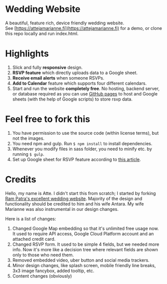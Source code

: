 # Wedding Website
A beautiful, feature rich, device friendly wedding website.  
See [https://attejamarianne.fi](https://attejamarianne.fi) for a demo, or clone this repo locally and run index.html.

# Highlights
1. Slick and fully __responsive__ design.
2. __RSVP feature__ which directly uploads data to a Google sheet.
3. __Receive email alerts__ when someone RSVPs.
4. __Add to Calendar__ feature which supports four different calendars.
5. Start and run the website __completely free__. No hosting, backend server, or database required as you can
use [GitHub pages](https://pages.github.com/) to host and Google sheets (with the help of Google scripts) to store rsvp data.

# Feel free to fork this
1. You have permission to use the source code (within license terms), but not the images.
2. You need npm and gulp. Run `$ npm install` to install dependencies.
3. Whenever you modify files in sass folder, you need to minify etc. by running `$ gulp`.
4. Set up Google sheet for RSVP feature according to [this article](https://github.com/dwyl/learn-to-send-email-via-google-script-html-no-server).

# Credits
Hello, my name is Atte. I didn't start this from scratch; I started by forking [Ram Patra's excellent wedding website](https://github.com/rampatra/wedding-website).
Majority of the design and functionality should be credited to him and his wife Antara. My wife Marianne was also instrumental in our design changes.

Here is a list of changes:
1. Changed Google Map embedding so that it's unlimited free usage now. It used to require API access, Google Cloud Platform account and an attached credit card.
2. Changed RSVP form. It used to be simple 4 fields, but we needed more info. Now it's more like a decision tree where relevant fields are shown only to those who need them.
3. Removed embedded video, uber button and social media trackers.
4. Minor design changes, like splash screen, mobile friendly line breaks, 3x3 image fancybox, added tooltip, etc.
5. Content changes (obviously)

